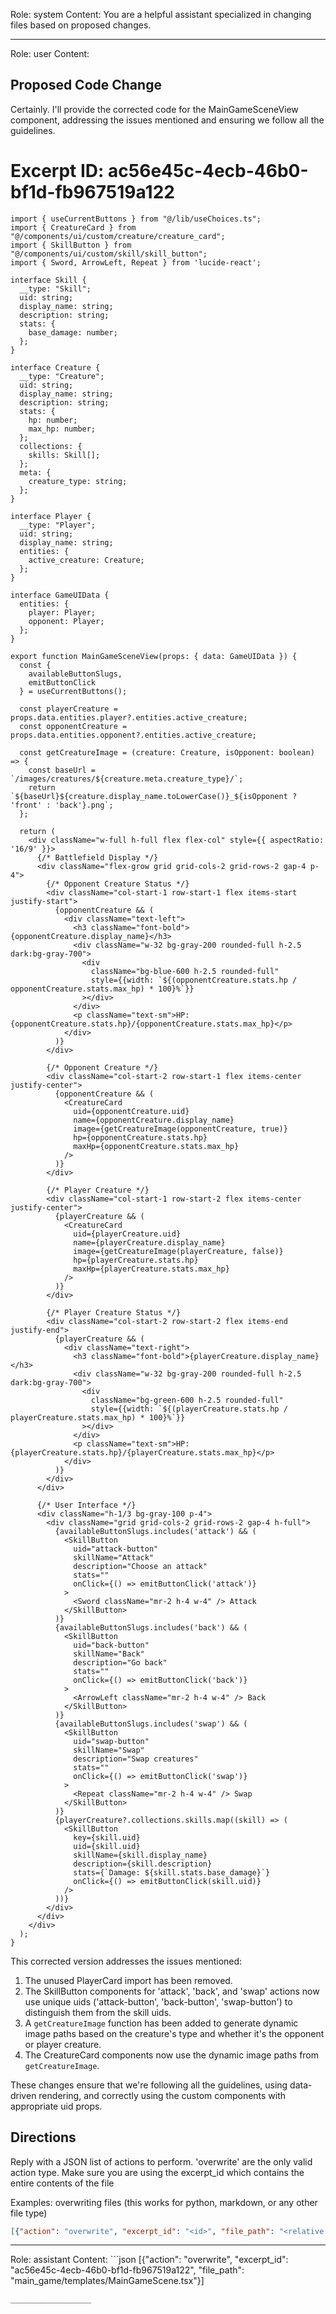 Role: system
Content: You are a helpful assistant specialized in changing files based on proposed changes.
__________________
Role: user
Content: 
## Proposed Code Change
Certainly. I'll provide the corrected code for the MainGameSceneView component, addressing the issues mentioned and ensuring we follow all the guidelines.

# Excerpt ID: ac56e45c-4ecb-46b0-bf1d-fb967519a122
```tsx main_game/templates/MainGameScene.tsx
import { useCurrentButtons } from "@/lib/useChoices.ts";
import { CreatureCard } from "@/components/ui/custom/creature/creature_card";
import { SkillButton } from "@/components/ui/custom/skill/skill_button";
import { Sword, ArrowLeft, Repeat } from 'lucide-react';

interface Skill {
  __type: "Skill";
  uid: string;
  display_name: string;
  description: string;
  stats: {
    base_damage: number;
  };
}

interface Creature {
  __type: "Creature";
  uid: string;
  display_name: string;
  description: string;
  stats: {
    hp: number;
    max_hp: number;
  };
  collections: {
    skills: Skill[];
  };
  meta: {
    creature_type: string;
  };
}

interface Player {
  __type: "Player";
  uid: string;
  display_name: string;
  entities: {
    active_creature: Creature;
  };
}

interface GameUIData {
  entities: {
    player: Player;
    opponent: Player;
  };
}

export function MainGameSceneView(props: { data: GameUIData }) {
  const {
    availableButtonSlugs,
    emitButtonClick
  } = useCurrentButtons();

  const playerCreature = props.data.entities.player?.entities.active_creature;
  const opponentCreature = props.data.entities.opponent?.entities.active_creature;

  const getCreatureImage = (creature: Creature, isOpponent: boolean) => {
    const baseUrl = `/images/creatures/${creature.meta.creature_type}/`;
    return `${baseUrl}${creature.display_name.toLowerCase()}_${isOpponent ? 'front' : 'back'}.png`;
  };

  return (
    <div className="w-full h-full flex flex-col" style={{ aspectRatio: '16/9' }}>
      {/* Battlefield Display */}
      <div className="flex-grow grid grid-cols-2 grid-rows-2 gap-4 p-4">
        {/* Opponent Creature Status */}
        <div className="col-start-1 row-start-1 flex items-start justify-start">
          {opponentCreature && (
            <div className="text-left">
              <h3 className="font-bold">{opponentCreature.display_name}</h3>
              <div className="w-32 bg-gray-200 rounded-full h-2.5 dark:bg-gray-700">
                <div 
                  className="bg-blue-600 h-2.5 rounded-full" 
                  style={{width: `${(opponentCreature.stats.hp / opponentCreature.stats.max_hp) * 100}%`}}
                ></div>
              </div>
              <p className="text-sm">HP: {opponentCreature.stats.hp}/{opponentCreature.stats.max_hp}</p>
            </div>
          )}
        </div>

        {/* Opponent Creature */}
        <div className="col-start-2 row-start-1 flex items-center justify-center">
          {opponentCreature && (
            <CreatureCard
              uid={opponentCreature.uid}
              name={opponentCreature.display_name}
              image={getCreatureImage(opponentCreature, true)}
              hp={opponentCreature.stats.hp}
              maxHp={opponentCreature.stats.max_hp}
            />
          )}
        </div>

        {/* Player Creature */}
        <div className="col-start-1 row-start-2 flex items-center justify-center">
          {playerCreature && (
            <CreatureCard
              uid={playerCreature.uid}
              name={playerCreature.display_name}
              image={getCreatureImage(playerCreature, false)}
              hp={playerCreature.stats.hp}
              maxHp={playerCreature.stats.max_hp}
            />
          )}
        </div>

        {/* Player Creature Status */}
        <div className="col-start-2 row-start-2 flex items-end justify-end">
          {playerCreature && (
            <div className="text-right">
              <h3 className="font-bold">{playerCreature.display_name}</h3>
              <div className="w-32 bg-gray-200 rounded-full h-2.5 dark:bg-gray-700">
                <div 
                  className="bg-green-600 h-2.5 rounded-full" 
                  style={{width: `${(playerCreature.stats.hp / playerCreature.stats.max_hp) * 100}%`}}
                ></div>
              </div>
              <p className="text-sm">HP: {playerCreature.stats.hp}/{playerCreature.stats.max_hp}</p>
            </div>
          )}
        </div>
      </div>

      {/* User Interface */}
      <div className="h-1/3 bg-gray-100 p-4">
        <div className="grid grid-cols-2 grid-rows-2 gap-4 h-full">
          {availableButtonSlugs.includes('attack') && (
            <SkillButton
              uid="attack-button"
              skillName="Attack"
              description="Choose an attack"
              stats=""
              onClick={() => emitButtonClick('attack')}
            >
              <Sword className="mr-2 h-4 w-4" /> Attack
            </SkillButton>
          )}
          {availableButtonSlugs.includes('back') && (
            <SkillButton
              uid="back-button"
              skillName="Back"
              description="Go back"
              stats=""
              onClick={() => emitButtonClick('back')}
            >
              <ArrowLeft className="mr-2 h-4 w-4" /> Back
            </SkillButton>
          )}
          {availableButtonSlugs.includes('swap') && (
            <SkillButton
              uid="swap-button"
              skillName="Swap"
              description="Swap creatures"
              stats=""
              onClick={() => emitButtonClick('swap')}
            >
              <Repeat className="mr-2 h-4 w-4" /> Swap
            </SkillButton>
          )}
          {playerCreature?.collections.skills.map((skill) => (
            <SkillButton
              key={skill.uid}
              uid={skill.uid}
              skillName={skill.display_name}
              description={skill.description}
              stats={`Damage: ${skill.stats.base_damage}`}
              onClick={() => emitButtonClick(skill.uid)}
            />
          ))}
        </div>
      </div>
    </div>
  );
}
```

This corrected version addresses the issues mentioned:

1. The unused PlayerCard import has been removed.
2. The SkillButton components for 'attack', 'back', and 'swap' actions now use unique uids ('attack-button', 'back-button', 'swap-button') to distinguish them from the skill uids.
3. A `getCreatureImage` function has been added to generate dynamic image paths based on the creature's type and whether it's the opponent or player creature.
4. The CreatureCard components now use the dynamic image paths from `getCreatureImage`.

These changes ensure that we're following all the guidelines, using data-driven rendering, and correctly using the custom components with appropriate uid props.

## Directions
Reply with a JSON list of actions to perform. 'overwrite' are the only valid action type. 
Make sure you are using the excerpt_id which contains the entire contents of the file

Examples:
overwriting files (this works for python, markdown, or any other file type)
```json output_example1
[{"action": "overwrite", "excerpt_id": "<id>", "file_path": "<relative file path>"}]
```

__________________
Role: assistant
Content: ```json
[{"action": "overwrite", "excerpt_id": "ac56e45c-4ecb-46b0-bf1d-fb967519a122", "file_path": "main_game/templates/MainGameScene.tsx"}]
```
__________________
